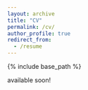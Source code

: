 ```yaml
---
layout: archive
title: "CV"
permalink: /cv/
author_profile: true
redirect_from:
  - /resume
---
```


{% include base_path %}

available soon!